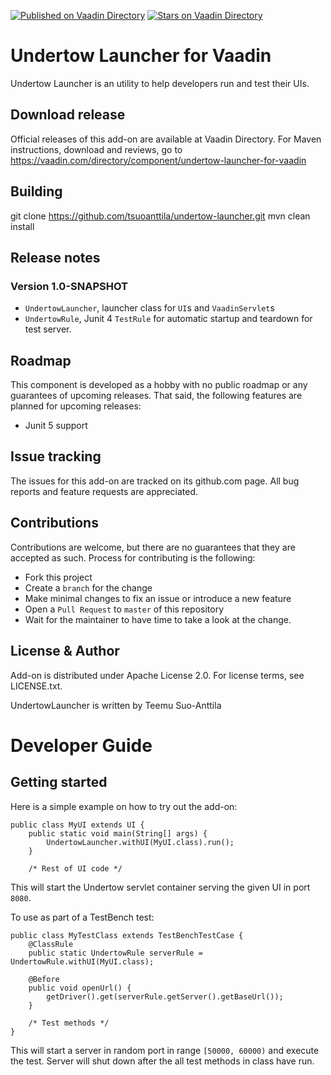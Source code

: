 [![Published on Vaadin  Directory](https://img.shields.io/badge/Vaadin%20Directory-published-00b4f0.svg)](https://vaadin.com/directory/component/undertow-launcher-for-vaadin)
[![Stars on Vaadin Directory](https://img.shields.io/vaadin-directory/star/undertow-launcher-for-vaadin.svg)](https://vaadin.com/directory/component/undertow-launcher-for-vaadin)

# Undertow Launcher for Vaadin

Undertow Launcher is an utility to help developers run and test their UIs.

## Download release

Official releases of this add-on are available at Vaadin Directory. For Maven instructions, download and reviews, go to https://vaadin.com/directory/component/undertow-launcher-for-vaadin

## Building

git clone https://github.com/tsuoanttila/undertow-launcher.git
mvn clean install

## Release notes

### Version 1.0-SNAPSHOT
- `UndertowLauncher`, launcher class for `UI`s and `VaadinServlet`s
- `UndertowRule`, Junit 4 `TestRule` for automatic startup and teardown for test server.

## Roadmap

This component is developed as a hobby with no public roadmap or any guarantees of upcoming releases. That said, the following features are planned for upcoming releases:
- Junit 5 support

## Issue tracking

The issues for this add-on are tracked on its github.com page. All bug reports and feature requests are appreciated. 

## Contributions

Contributions are welcome, but there are no guarantees that they are accepted as such. Process for contributing is the following:
- Fork this project
- Create a `branch` for the change
- Make minimal changes to fix an issue or introduce a new feature
- Open a `Pull Request` to `master` of this repository
- Wait for the maintainer to have time to take a look at the change.

## License & Author

Add-on is distributed under Apache License 2.0. For license terms, see LICENSE.txt.

UndertowLauncher is written by Teemu Suo-Anttila

# Developer Guide

## Getting started

Here is a simple example on how to try out the add-on:

```
public class MyUI extends UI {
    public static void main(String[] args) {
        UndertowLauncher.withUI(MyUI.class).run();
    }

    /* Rest of UI code */
```

This will start the Undertow servlet container serving the given UI in port `8080`.

To use as part of a TestBench test:

```
public class MyTestClass extends TestBenchTestCase {
    @ClassRule
    public static UndertowRule serverRule = UndertowRule.withUI(MyUI.class);
    
    @Before
    public void openUrl() {
        getDriver().get(serverRule.getServer().getBaseUrl());
    }
    
    /* Test methods */
}
```

This will start a server in random port in range `[50000, 60000)` and execute the test.
Server will shut down after the all test methods in class have run.
